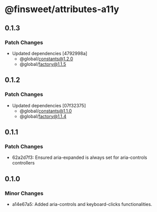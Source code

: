 # @finsweet/attributes-a11y

## 0.1.3

### Patch Changes

- Updated dependencies [4792998a]
  - @global/constants@1.2.0
  - @global/factory@1.1.5

## 0.1.2

### Patch Changes

- Updated dependencies [07f32375]
  - @global/constants@1.1.0
  - @global/factory@1.1.4

## 0.1.1

### Patch Changes

- 62a2d7f3: Ensured aria-expanded is always set for aria-controls controllers

## 0.1.0

### Minor Changes

- a14e67a5: Added aria-controls and keyboard-clicks functionalities.
